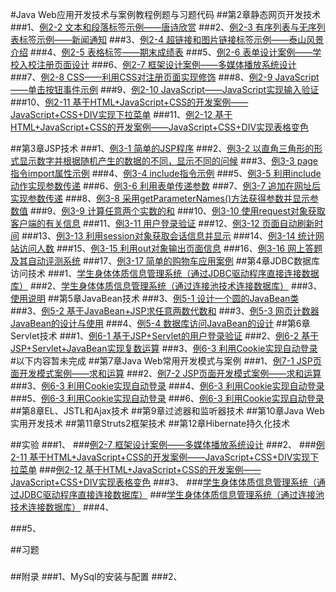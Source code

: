 #Java Web应用开发技术与案例教程例题与习题代码
##第2章静态网页开发技术
###1、<a href="https://github.com/Hackergeek/JavaWebBase/blob/master/ch02/ch02_2.html">例2-2 文本和段落标签示例——唐诗欣赏</a>
###2、<a href="https://github.com/Hackergeek/JavaWebBase/blob/master/ch02/ch02_3.html">例2-3 有序列表与无序列表标签示例——新闻通知</a>
###3、<a href="https://github.com/Hackergeek/JavaWebBase/blob/master/ch02/ch02_4.html">例2-4 超链接和图片链接标签示例——泰山风景介绍</a>
###4、<a href="https://github.com/Hackergeek/JavaWebBase/blob/master/ch02/ch02_5.html">例2-5 表格标签——期末成绩表</a>
###5、<a href="https://github.com/Hackergeek/JavaWebBase/blob/master/ch02/ch02_6.html">例2-6 表单设计案例——学校入校注册页面设计</a>
###6、<a href="https://github.com/Hackergeek/JavaWebBase/blob/master/ch02/ch02_7/">例2-7 框架设计案例——多媒体播放系统设计</a>
###7、<a href="https://github.com/Hackergeek/JavaWebBase/blob/master/ch02/ch02_8/">例2-8 CSS——利用CSS对注册页面实现修饰</a>
###8、<a href="https://github.com/Hackergeek/JavaWebBase/blob/master/ch02/ch02_9.html">例2-9 JavaScript——单击按钮事件示例</a>
###9、<a href="https://github.com/Hackergeek/JavaWebBase/blob/master/ch02/ch02_10/">例2-10 JavaScript——JavaScript实现输入验证</a>
###10、<a href="https://github.com/Hackergeek/JavaWebBase/blob/master/ch02/ch02_11_Menu.html">例2-11 基于HTML+JavaScript+CSS的开发案例——JavaScript+CSS+DIV实现下拉菜单</a>
###11、<a href="https://github.com/Hackergeek/JavaWebBase/blob/master/ch02/ch02_12_ColorTable.html">例2-12 基于HTML+JavaScript+CSS的开发案例——JavaScript+CSS+DIV实现表格变色</a>

##第3章JSP技术
###1、<a href="https://github.com/Hackergeek/JavaWebBase/blob/master/ch03/ch03_1_first.jsp">例3-1 简单的JSP程序</a>
###2、<a href="https://github.com/Hackergeek/JavaWebBase/blob/master/ch03/ch03_2_javalet.jsp">例3-2 以直角三角形的形式显示数字并根据随机产生的数据的不同，显示不同的问候</a>
###3、<a href="https://github.com/Hackergeek/JavaWebBase/blob/master/ch03/ch03_3_page.jsp">例3-3 page指令import属性示例</a>
###4、<a href="https://github.com/Hackergeek/JavaWebBase/blob/master/ch03/ch03_4">例3-4 include指令示例</a>
###5、<a href="https://github.com/Hackergeek/JavaWebBase/blob/master/ch03/ch03_5">例3-5 利用include动作实现参数传递</a>
###6、<a href="https://github.com/Hackergeek/JavaWebBase/blob/master/ch03/ch03_6">例3-6 利用表单传递参数</a>
###7、<a href="https://github.com/Hackergeek/JavaWebBase/blob/master/ch03/ch03_7">例3-7 追加在网址后实现参数传递</a>
###8、<a href="https://github.com/Hackergeek/JavaWebBase/blob/master/ch03/ch03_8">例3-8 采用getParameterNames()方法获得参数并显示参数值</a>
###9、<a href="https://github.com/Hackergeek/JavaWebBase/blob/master/ch03/ch03_9">例3-9 计算任意两个实数的和</a>
###10、<a href="https://github.com/Hackergeek/JavaWebBase/blob/master/ch03/ch03_10">例3-10 使用request对象获取客户端的有关信息</a>
###11、<a href="https://github.com/Hackergeek/JavaWebBase/blob/master/ch03/ch03_11">例3-11 用户登录验证</a>
###12、<a href="https://github.com/Hackergeek/JavaWebBase/blob/master/ch03/ch03_12_time.jsp">例3-12 页面自动刷新时间</a>
###13、<a href="https://github.com/Hackergeek/JavaWebBase/blob/master/ch03/ch03_13_session.jsp">例3-13 利用session对象获取会话信息并显示</a>
###14、<a href="https://github.com/Hackergeek/JavaWebBase/blob/master/ch03/ch03_14_application.jsp">例3-14 统计网站访问人数</a>
###15、<a href="https://github.com/Hackergeek/JavaWebBase/blob/master/ch03/ch03_15_out">例3-15 利用out对象输出页面信息</a>
###16、<a href="https://github.com/Hackergeek/JavaWebBase/blob/master/ch03/ch03_16">例3-16 网上答题及其自动评测系统</a>
###17、<a href="https://github.com/Hackergeek/JavaWebBase/blob/master/ch03/ch03_17">例3-17 简单的购物车应用案例</a>
##第4章JDBC数据库访问技术
###1、<a href="https://github.com/Hackergeek/JavaWebBase/tree/master/ch04/student_jdbc">学生身体体质信息管理系统（通过JDBC驱动程序直接连接数据库）</a>
###2、<a href="https://github.com/Hackergeek/JavaWebBase/tree/master/ch04/student">学生身体体质信息管理系统（通过连接池技术连接数据库）</a>
###3、<a href="https://github.com/Hackergeek/JavaWebBase/tree/master/ch04/readme.md">使用说明</a>
##第5章JavaBean技术
###3、<a href="https://github.com/Hackergeek/JavaWebBase/tree/master/ch05/sum/src/beans/Circle.java">例5-1 设计一个圆的JavaBean类</a>
###3、<a href="https://github.com/Hackergeek/JavaWebBase/tree/master/ch05/sum/">例5-2 基于JavaBean+JSP求任意两数代数和</a>
###3、<a href="https://github.com/Hackergeek/JavaWebBase/tree/master/ch05/counter/">例5-3 网页计数器JavaBean的设计与使用</a>
###4、<a href="https://github.com/Hackergeek/JavaWebBase/tree/master/ch05/ADWJB">例5-4 数据库访问JavaBean的设计</a>
##第6章Servlet技术
###1、<a href="https://github.com/Hackergeek/JavaWebBase/tree/master/ch06/yhdlyz/">例6-1 基于JSP+Servlet的用户登录验证</a>
###2、<a href="https://github.com/Hackergeek/JavaWebBase/tree/master/ch06/complex/">例6-2 基于JSP+Servlet+JavaBean实现复数运算</a>
###3、<a href="https://github.com/Hackergeek/JavaWebBase/tree/master/ch06/autoLogin/">例6-3 利用Cookie实现自动登录</a>
#以下内容暂未完成
##第7章Java Web常用开发模式与案例
###1、<a href="https://github.com/Hackergeek/JavaWebBase/tree/master/ch05/ADWJB">例7-1 JSP页面开发模式案例——求和运算</a>
###2、<a href="https://github.com/Hackergeek/JavaWebBase/tree/master/ch05/ADWJB">例7-2 JSP页面开发模式案例——求和运算</a>
###3、<a href="https://github.com/Hackergeek/JavaWebBase/tree/master/ch05/ADWJB">例6-3 利用Cookie实现自动登录</a>
###4、<a href="https://github.com/Hackergeek/JavaWebBase/tree/master/ch05/ADWJB">例6-3 利用Cookie实现自动登录</a>
###5、<a href="https://github.com/Hackergeek/JavaWebBase/tree/master/ch05/ADWJB">例6-3 利用Cookie实现自动登录</a>
###6、<a href="https://github.com/Hackergeek/JavaWebBase/tree/master/ch05/ADWJB">例6-3 利用Cookie实现自动登录</a>
##第8章EL、JSTL和Ajax技术
##第9章过滤器和监听器技术
##第10章Java Web实用开发技术
##第11章Struts2框架技术
##第12章Hibernate持久化技术 

##实验
###1、
###<a href="https://github.com/Hackergeek/JavaWebBase/blob/master/ch02/ch02_7/">例2-7 框架设计案例——多媒体播放系统设计</a>
###2、
###<a href="https://github.com/Hackergeek/JavaWebBase/blob/master/ch02/ch02_11_Menu.html">例2-11 基于HTML+JavaScript+CSS的开发案例——JavaScript+CSS+DIV实现下拉菜单</a>
###<a href="https://github.com/Hackergeek/JavaWebBase/blob/master/ch02/ch02_12_ColorTable.html">例2-12 基于HTML+JavaScript+CSS的开发案例——JavaScript+CSS+DIV实现表格变色</a>
###3、
###<a href="https://github.com/Hackergeek/JavaWebBase/tree/master/student_jdbc">学生身体体质信息管理系统（通过JDBC驱动程序直接连接数据库）</a>
###<a href="https://github.com/Hackergeek/JavaWebBase/blob/master/ch02/ch02_8.html">学生身体体质信息管理系统（通过连接池技术连接数据库）</a>
###4、

###5、

##习题
###
##附录
###1、MySql的安装与配置
###2、